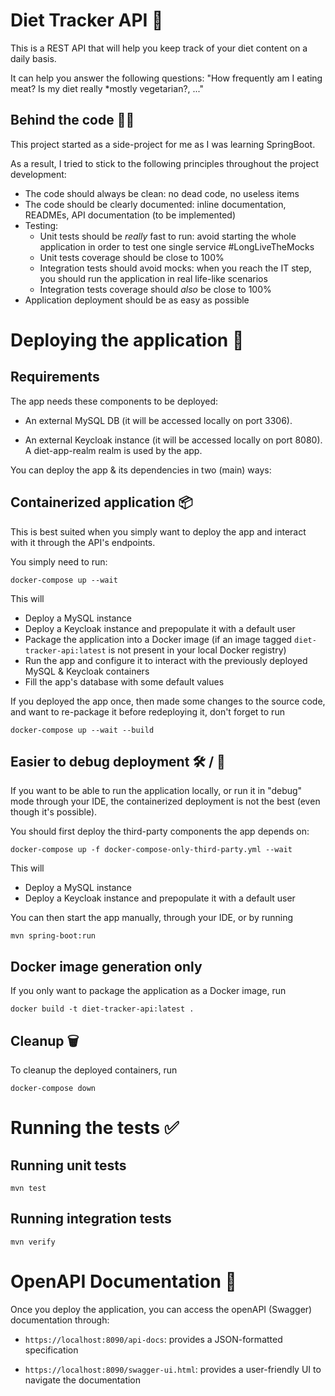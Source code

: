 # Diet Tracker API :pizza:

This is a REST API that will help you keep track of your diet content on a daily basis. 

It can help you answer the following questions: "How frequently am I eating meat? Is my diet really *mostly vegetarian?, ..."

## Behind the code :face_in_clouds:

This project started as a side-project for me as I was learning SpringBoot.

As a result, I tried to stick to the following principles throughout the project development:

* The code should always be clean: no dead code, no useless items
* The code should be clearly documented: inline documentation, READMEs, API documentation (to be implemented)
* Testing:
    - Unit tests should be *really* fast to run: avoid starting the whole application in order to test one single service #LongLiveTheMocks
    - Unit tests coverage should be close to 100%
    - Integration tests should avoid mocks: when you reach the IT step, you should run the application in real life-like scenarios
    - Integration tests coverage should *also* be close to 100%
* Application deployment should be as easy as possible

# Deploying the application :flight_departure:

## Requirements

The app needs these components to be deployed:
* An external MySQL DB (it will be accessed locally on port 3306).

* An external Keycloak instance (it will be accessed locally on port 8080). A diet-app-realm realm is used by the app.

You can deploy the app & its dependencies in two (main) ways:

## Containerized application :package:

This is best suited when you simply want to deploy the app and interact with it through the API's endpoints.

You simply need to run:

```
docker-compose up --wait
```

This will
- Deploy a MySQL instance
- Deploy a Keycloak instance and prepopulate it with a default user
- Package the application into a Docker image (if an image tagged `diet-tracker-api:latest` is not present in your local Docker registry)
- Run the app and configure it to interact with the previously deployed MySQL & Keycloak containers
- Fill the app's database with some default values

If you deployed the app once, then made some changes to the source code, and want to re-package it before redeploying it, don't forget to run 

```
docker-compose up --wait --build
```
## Easier to debug deployment  :hammer_and_wrench: / :mag_right:

If you want to be able to run the application locally, or run it in "debug" mode through your IDE, the containerized deployment is not the best (even though it's possible).

You should first deploy the third-party components the app depends on:

```
docker-compose up -f docker-compose-only-third-party.yml --wait
```

This will
- Deploy a MySQL instance
- Deploy a Keycloak instance and prepopulate it with a default user

You can then start the app manually, through your IDE, or by running

```
mvn spring-boot:run
```

## Docker image generation only

If you only want to package the application as a Docker image, run

```
docker build -t diet-tracker-api:latest .
```

## Cleanup :wastebasket:

To cleanup the deployed containers, run

```
docker-compose down
```

# Running the tests :white_check_mark:

## Running unit tests

```
mvn test
```

## Running integration tests

```
mvn verify
```

# OpenAPI Documentation :open_book:

Once you deploy the application, you can access the openAPI (Swagger) documentation through:

* `https://localhost:8090/api-docs`: provides a JSON-formatted specification

* `https://localhost:8090/swagger-ui.html`: provides a user-friendly UI to navigate the documentation
